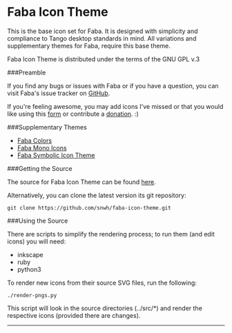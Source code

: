 Faba Icon Theme
===============

This is the base icon set for Faba. It is designed with simplicity and compliance to Tango desktop standards in mind. All variations and supplementary themes for Faba, require this base theme.

Faba Icon Theme is distributed under the terms of the GNU GPL v.3

###Preamble

If you find any bugs or issues with Faba or if you have a question, you can visit Faba's issue tracker on [GitHub](https://github.com/snwh/faba-icon-theme/issues).

If you're feeling awesome, you may add icons I've missed or that you would like using this [form](http://goo.gl/39uPJU) or contribute a [donation](http://www.mokaproject.com/#donate/ "Donate"). :)

###Supplementary Themes 

 * [Faba Colors](https://github.com/snwh/faba-colors)
 * [Faba Mono Icons](https://github.com/snwh/faba-mono-icons)
 * [Faba Symbolic Icon Theme](https://github.com/snwh/faba-icon-theme-symbolic)

###Getting the Source

The source for Faba Icon Theme can be found [here](https://github.com/snwh/faba-icon-theme).

Alternatively, you can clone the latest version its git repository:

    git clone https://github.com/snwh/faba-icon-theme.git

###Using the Source

There are scripts to simplify the rendering process; to run them (and edit icons) you will need:

 * inkscape
 * ruby
 * python3

To render new icons from their source SVG files, run the following:

    ./render-pngs.py

This script will look in the source directories (../src/*) and render the respective icons (provided there are changes).

-----------